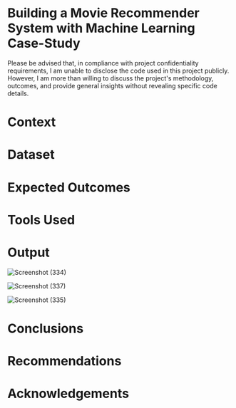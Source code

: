 # Building a Movie Recommender System with Machine Learning Case-Study
Please be advised that, in compliance with project confidentiality requirements, I am unable to disclose the code used in this project publicly. However, I am more than willing to discuss the project's methodology, outcomes, and provide general insights without revealing specific code details.

# Context

# Dataset
# Expected Outcomes
# Tools Used
# Output

![Screenshot (334)](https://github.com/Nthabi-06/Movie-recommender-Case-Study/assets/128138564/ba77eff9-f6a1-4d18-9f27-015d432b86b7)

![Screenshot (337)](https://github.com/Nthabi-06/Movie-recommender-Case-Study/assets/128138564/8be82c40-eeec-4df8-9ea4-11b35438e5f2)

![Screenshot (335)](https://github.com/Nthabi-06/Movie-recommender-Case-Study/assets/128138564/f8b4e414-e629-4f1b-9b7b-fac2f42f755f)

# Conclusions
# Recommendations
# Acknowledgements
